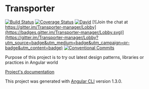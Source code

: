 # Transporter

[![Build Status](https://travis-ci.org/jvalentik/Transporter.svg?branch=master)](https://travis-ci.org/jvalentik/Transporter)   [![Coverage Status](https://coveralls.io/repos/github/jvalentik/Transporter/badge.svg)](https://coveralls.io/github/jvalentik/Transporter)   [![David](https://img.shields.io/david/jvalentik/Transporter.svg?style=flat)](https://david-dm.org/jvalentik/Transporter)   [![Join the chat at https://gitter.im/Transporter-manager/Lobby](https://badges.gitter.im/Transporter-manager/Lobby.svg)](https://gitter.im/Transporter-manager/Lobby?utm_source=badge&utm_medium=badge&utm_campaign=pr-badge&utm_content=badge)   [![Conventional Commits](https://img.shields.io/badge/Conventional%20Commits-1.0.0-yellow.svg)](https://conventionalcommits.org)

Purpose of this project is to try out latest design patterns, libraries or practices in Angular world

[Project's documentation](https://jvalentik.github.io/Transporter/)

This project was generated with [Angular CLI](https://github.com/angular/angular-cli) version 1.3.0.
